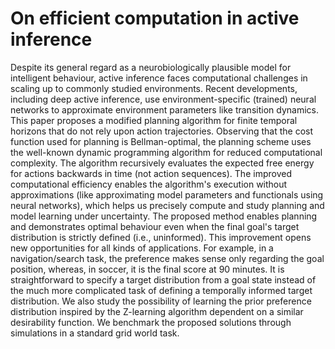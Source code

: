 # On efficient computation in active inference

Despite its general regard as a neurobiologically plausible model for intelligent behaviour, 
active inference faces computational challenges in scaling up to commonly studied environments. 
Recent developments, including deep active inference, use environment-specific (trained) neural networks to 
approximate environment parameters like transition dynamics. 
This paper proposes a modified planning algorithm for finite temporal horizons that 
do not rely upon action trajectories. Observing that the cost function used for planning is Bellman-optimal, 
the planning scheme uses the well-known dynamic programming algorithm for reduced computational complexity. 
The algorithm recursively evaluates the expected free energy for actions backwards in time (not action sequences). 
The improved computational efficiency enables the algorithm's execution without approximations (like approximating model 
parameters and functionals using neural networks), which helps us precisely compute and study planning and model learning 
under uncertainty. The proposed method enables planning and demonstrates optimal behaviour even when the final goal's target 
distribution is strictly defined (i.e., uninformed). This improvement opens new opportunities for all kinds of applications. 
For example, in a navigation/search task, the preference makes sense only regarding the goal position, whereas, in soccer, 
it is the final score at 90 minutes. It is straightforward to specify a target distribution from a goal state instead of 
the much more complicated task of defining a temporally informed target distribution. We also study the possibility of 
learning the prior preference distribution inspired by the Z-learning algorithm dependent on a similar desirability function. 
We benchmark the proposed solutions through simulations in a standard grid world task.

<!-- 
<p align="center">
  <img src="learning_prior_preference.gif" width="50%" height="50%"/>
</p> -->
